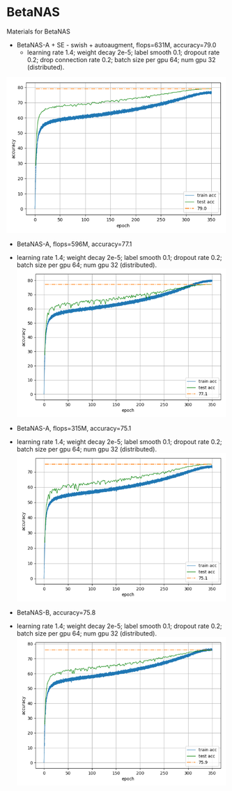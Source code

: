 # BetaNAS
Materials for BetaNAS

* BetaNAS-A + SE - swish + autoaugment, flops=631M, accuracy=79.0
  - learning rate 1.4; weight decay 2e-5; label smooth 0.1; dropout rate 0.2; drop connection rate 0.2; batch size per gpu 64; num gpu 32 (distributed).
      
![betanasA_79.0](figures/batanasA_79.0.png)

* BetaNAS-A, flops=596M, accuracy=77.1
- learning rate 1.4; weight decay 2e-5; label smooth 0.1; dropout rate 0.2; batch size per gpu 64; num gpu 32 (distributed).
![betanasA_77.1](figures/batanasA_77.1.png)

* BetaNAS-A, flops=315M, accuracy=75.1
- learning rate 1.4; weight decay 2e-5; label smooth 0.1; dropout rate 0.2; batch size per gpu 64; num gpu 32 (distributed).
![betanasA_75.1](figures/batanasA_75.1.png)

* BetaNAS-B, accuracy=75.8
- learning rate 1.4; weight decay 2e-5; label smooth 0.1; dropout rate 0.2; batch size per gpu 64; num gpu 32 (distributed).
![betanasB_75.8](figures/batanasB_75.8.png)
